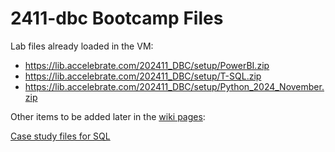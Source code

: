 # 2411-dbc Bootcamp Files

Lab files already loaded in the VM:

* https://lib.accelebrate.com/202411_DBC/setup/PowerBI.zip
* https://lib.accelebrate.com/202411_DBC/setup/T-SQL.zip
* https://lib.accelebrate.com/202411_DBC/setup/Python_2024_November.zip

Other items to be added later in the [wiki pages](https://github.com/accfiles/2411-dbc/wiki/):

[Case study files for SQL](https://github.com/accfiles/2411-dbc/wiki/Case-Study)
